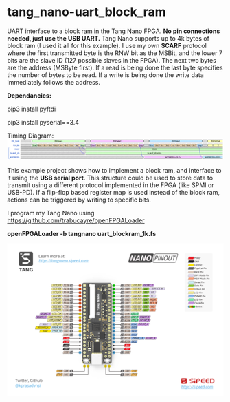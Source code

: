 # tang_nano-uart_block_ram
UART interface to a block ram in the Tang Nano FPGA. **No pin connections needed, just use the USB UART.**
Tang Nano supports up to 4k bytes of block ram (I used it all for this example). I use my own **SCARF** protocol where the first transmitted byte is the RNW bit as the MSBit, and the lower 7 bits are the slave ID (127 possible slaves in the FPGA). The next two bytes are the address (MSByte first). If a read is being done the last byte specifies the number of bytes to be read. If a write is being done the write data immediately follows the address.

**Dependancies:**

pip3 install pyftdi

pip3 install pyserial==3.4

Timing Diagram:
![picture](https://github.com/charkster/tang_nano-uart_block_ram/blob/main/images/uart_header1.png)

This example project shows how to implement a block ram, and interface to it using the **USB serial port**. This structure could be used to store data to transmit using a different protocol implemented in the FPGA (like SPMI or USB-PD). If a flip-flop based register map is used instead of the block ram, actions can be triggered by writing to specific bits.

I program my Tang Nano using https://github.com/trabucayre/openFPGALoader

**openFPGALoader -b tangnano uart_blockram_1k.fs**

![picture](https://github.com/charkster/tang_nano-uart_block_ram/blob/main/images/tang_nano_pinout_v1.0.0_w5676_h4000_large.png)
